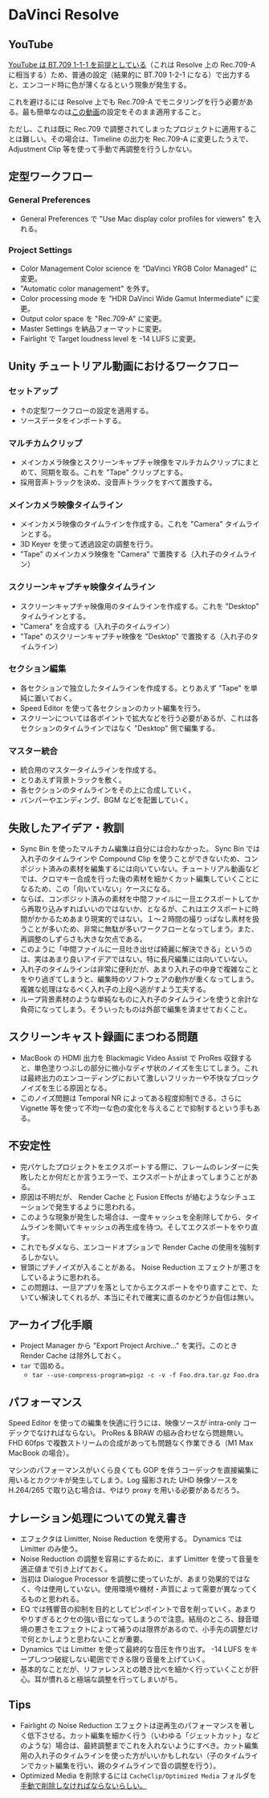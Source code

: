 # DaVinci Resolve

## YouTube

[YouTube は BT.709 1-1-1 を前提としている](https://support.google.com/youtube/answer/1722171?hl=en#zippy=%2Ccolor-space)（これは Resolve 上の Rec.709-A に相当する）ため、普通の設定（結果的に BT.709 1-2-1 になる）で出力すると、エンコード時に色が薄くなるという現象が発生する。

これを避けるには Resolve 上でも Rec.709-A でモニタリングを行う必要がある。最も簡単なのは[この動画](https://www.youtube.com/watch?v=8tiF-EnTlto)の設定をそのまま適用すること。

ただし、これは既に Rec.709 で調整されてしまったプロジェクトに適用することは難しい。その場合は、Timeline の出力を Rec.709-A に変更したうえで、 Adjustment Clip 等を使って手動で再調整を行うしかない。

## 定型ワークフロー

### General Preferences

- General Preferences で "Use Mac display color profiles for viewers" を入れる。

### Project Settings

- Color Management Color science を "DaVinci YRGB Color Managed" に変更。
- "Automatic color management" を外す。
- Color processing mode を "HDR DaVinci Wide Gamut Intermediate" に変更。
- Output color space を "Rec.709-A" に変更。
- Master Settings を納品フォーマットに変更。
- Fairlight で Target loudness level を -14 LUFS に変更。

## Unity チュートリアル動画におけるワークフロー

### セットアップ

- ↑の定型ワークフローの設定を適用する。
- ソースデータをインポートする。

### マルチカムクリップ

- メインカメラ映像とスクリーンキャプチャ映像をマルチカムクリップにまとめて、同期を取る。これを "Tape" クリップとする。
- 採用音声トラックを決め、没音声トラックをすべて置換する。

### メインカメラ映像タイムライン

- メインカメラ映像のタイムラインを作成する。これを "Camera" タイムラインとする。
- 3D Keyer を使って透過設定の調整を行う。
- "Tape" のメインカメラ映像を "Camera" で置換する（入れ子のタイムライン）

### スクリーンキャプチャ映像タイムライン

- スクリーンキャプチャ映像用のタイムラインを作成する。これを "Desktop" タイムラインとする。
- "Camera" を合成する（入れ子のタイムライン）
- "Tape" のスクリーンキャプチャ映像を "Desktop" で置換する（入れ子のタイムライン）

### セクション編集

- 各セクションで独立したタイムラインを作成する。とりあえず "Tape" を単純に置いておく。
- Speed Editor を使って各セクションのカット編集を行う。
- スクリーンについては各ポイントで拡大などを行う必要があるが、これは各セクションのタイムラインではなく "Desktop" 側で編集する。

### マスター統合

- 統合用のマスタータイムラインを作成する。
- とりあえず背景トラックを敷く。
- 各セクションのタイムラインをその上に合成していく。
- バンパーやエンディング、BGM などを配置していく。

## 失敗したアイデア・教訓

- Sync Bin を使ったマルチカム編集は自分には合わなかった。 Sync Bin では入れ子のタイムラインや Compound Clip を使うことができないため、コンポジット済みの素材を編集するには向いていない。チュートリアル動画などでは、クロマキー合成を行った後の素材を細かくカット編集していくことになるため、この「向いていない」ケースになる。
- ならば、コンポジット済みの素材を中間ファイルに一旦エクスポートしてから再取り込みすればいいのではないか、となるが、これはエクスポートに時間がかかるためあまり現実的ではない。１〜２時間の撮りっぱなし素材を扱うことが多いため、非常に無駄が多いワークフローとなってしまう。また、再調整のしずらさも大きな欠点である。
- このように「中間ファイルに一旦吐き出せば綺麗に解決できる」というのは、実はあまり良いアイデアではない。特に長尺編集には向いていない。
- 入れ子のタイムラインは非常に便利だが、あまり入れ子の中身で複雑なことをやり過ぎてしまうと、編集時のソフトウェアの動作が重くなってしまう。複雑な処理はなるべく入れ子の上段へ逃がすよう工夫する。
- ループ背景素材のような単純なものに入れ子のタイムラインを使うと余計な負荷になってしまう。そういったものは外部で編集を済ませておくこと。

## スクリーンキャスト録画にまつわる問題

- MacBook の HDMI 出力を Blackmagic Video Assist で ProRes 収録すると、単色塗りつぶしの部分に微小なディザ状のノイズを生じてしまう。これは最終出力のエンコーディングにおいて激しいフリッカーや不快なブロックノイズを生じる原因となる。
- このノイズ問題は Temporal NR によってある程度抑制できる。さらに Vignette 等を使って不均一な色の変化を与えることで抑制するという手もある。

## 不安定性

- 完パケしたプロジェクトをエクスポートする際に、フレームのレンダーに失敗したとか何だとか言うエラーで、エクスポートが止まってしまうことがある。
- 原因は不明だが、 Render Cache と Fusion Effects が絡むようなシチュエーションで発生するように思われる。
- このような現象が発生した場合は、一度キャッシュを全削除してから、タイムラインを開いてキャッシュの再生成を待つ。そしてエクスポートをやり直す。
- これでもダメなら、エンコードオプションで Render Cache の使用を強制するしかない。
- 冒頭にプチノイズが入ることがある。 Noise Reduction エフェクトが悪さをしているように思われる。
- この問題は、一旦アプリを落としてからエクスポートをやり直すことで、たいてい解決してくれるが、本当にそれで確実に直るのかどうか自信は無い。

## アーカイブ化手順

- Project Manager から "Export Project Archive..." を実行。このとき Render Cache は除外しておく。
- `tar` で固める。
  - `tar --use-compress-program=pigz -c -v -f Foo.dra.tar.gz Foo.dra`

## パフォーマンス

Speed Editor を使っての編集を快適に行うには、映像ソースが intra-only コーデックでなければならない。 ProRes & BRAW の組み合わせなら問題無い。 FHD 60fps で複数ストリームの合成があっても問題なく作業できる（M1 Max MacBook の場合）。

マシンのパフォーマンスがいくら良くても GOP を伴うコーデックを直接編集に用いるとカクツキが発生してしまう。Log 撮影された UHD 映像ソースを H.264/265 で取り込む場合は、やはり proxy を用いる必要があるだろう。

## ナレーション処理についての覚え書き

- エフェクタは Limitter, Noise Reduction を使用する。 Dynamics では Limitter のみ使う。
- Noise Reduction の調整を容易にするために、まず Limitter を使って音量を適正値まで引き上げておく。
- 当初は Dialogue Processor を調整に使っていたが、あまり効果的ではなく、今は使用していない。使用環境や機材・声質によって需要が異なってくるものと思われる。
- EQ では残響音の抑制を目的としてピンポイントで音を削っていく。あまりやりすぎるとクセの強い音になってしまうので注意。結局のところ、録音環境の悪さをエフェクトによって補うのは限界があるので、小手先の調整だけで何とかしようと思わないことが重要。
- Dynamics では Limitter を使って最終的な音圧を作り出す。 -14 LUFS をキープしつつ破綻しない範囲でできる限り音量を上げていく。
- 基本的なことだが、リファレンスとの聴き比べを細かく行っていくことが肝心。耳が慣れると極端な調整を行ってしまいがち。

## Tips

- Fairlight の Noise Reduction エフェクトは逆再生のパフォーマンスを著しく低下させる。カット編集を細かく行う（いわゆる「ジェットカット」などのような）場合は、最終調整までこれを入れないようにすべき。カット編集用の入れ子のタイムラインを使った方がいいかもしれない（子のタイムラインでカット編集を行い、親のタイムラインで音の調整を行う）。
- Optimized Media を削除するには `CacheClip/Optimized Media` フォルダを[手動で削除しなければならないらしい。](https://forum.blackmagicdesign.com/viewtopic.php?f=21&t=136275#p734817)

